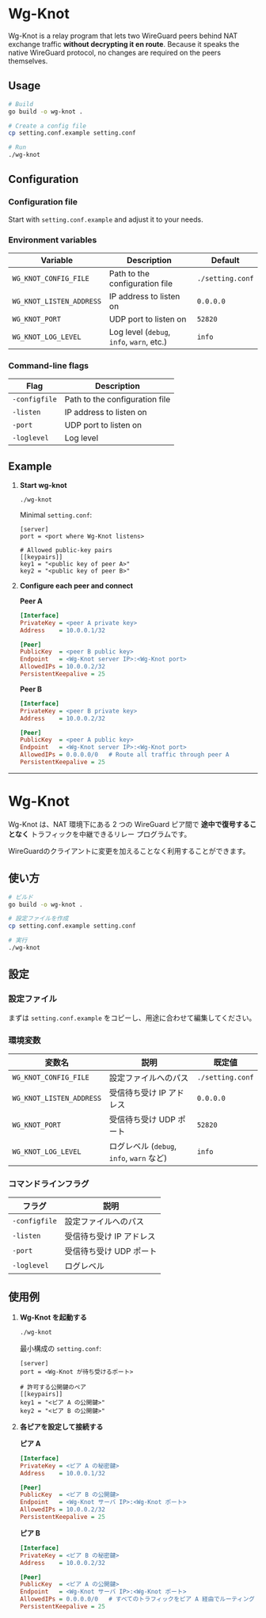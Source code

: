 # Wg-Knot

Wg-Knot is a relay program that lets two WireGuard peers behind NAT exchange traffic **without decrypting it en route**. Because it speaks the native WireGuard protocol, no changes are required on the peers themselves.

## Usage

```bash
# Build
go build -o wg-knot .

# Create a config file
cp setting.conf.example setting.conf

# Run
./wg-knot
```

## Configuration

### Configuration file

Start with `setting.conf.example` and adjust it to your needs.

### Environment variables

| Variable | Description | Default |
|-------------------------|-------------------------------------------|------------------|
| `WG_KNOT_CONFIG_FILE`   | Path to the configuration file            | `./setting.conf` |
| `WG_KNOT_LISTEN_ADDRESS`| IP address to listen on                   | `0.0.0.0`        |
| `WG_KNOT_PORT`          | UDP port to listen on                     | `52820`          |
| `WG_KNOT_LOG_LEVEL`     | Log level (`debug`, `info`, `warn`, etc.) | `info`           |

### Command-line flags

| Flag          | Description                         |
|---------------|-------------------------------------|
| `-configfile` | Path to the configuration file      |
| `-listen`     | IP address to listen on             |
| `-port`       | UDP port to listen on               |
| `-loglevel`   | Log level                           |

## Example

1. **Start wg-knot**

   ```bash
   ./wg-knot
   ```

   Minimal `setting.conf`:

   ```
   [server]
   port = <port where Wg-Knot listens>

   # Allowed public-key pairs
   [[keypairs]]
   key1 = "<public key of peer A>"
   key2 = "<public key of peer B>"
   ```

2. **Configure each peer and connect**

   **Peer A**

   ```ini
   [Interface]
   PrivateKey = <peer A private key>
   Address    = 10.0.0.1/32

   [Peer]
   PublicKey  = <peer B public key>
   Endpoint   = <Wg-Knot server IP>:<Wg-Knot port>
   AllowedIPs = 10.0.0.2/32
   PersistentKeepalive = 25
   ```

   **Peer B**

   ```ini
   [Interface]
   PrivateKey = <peer B private key>
   Address    = 10.0.0.2/32

   [Peer]
   PublicKey  = <peer A public key>
   Endpoint   = <Wg-Knot server IP>:<Wg-Knot port>
   AllowedIPs = 0.0.0.0/0   # Route all traffic through peer A
   PersistentKeepalive = 25
   ```

---

# Wg-Knot

Wg-Knot は、NAT 環境下にある 2 つの WireGuard ピア間で **途中で復号することなく** トラフィックを中継できるリレー プログラムです。

WireGuardのクライアントに変更を加えることなく利用することができます。

## 使い方

```bash
# ビルド
go build -o wg-knot .

# 設定ファイルを作成
cp setting.conf.example setting.conf

# 実行
./wg-knot
```


## 設定

### 設定ファイル

まずは `setting.conf.example` をコピーし、用途に合わせて編集してください。

### 環境変数

| 変数名                      | 説明                                 | 既定値              |
| ------------------------ | ---------------------------------- | ---------------- |
| `WG_KNOT_CONFIG_FILE`    | 設定ファイルへのパス                         | `./setting.conf` |
| `WG_KNOT_LISTEN_ADDRESS` | 受信待ち受け IP アドレス                     | `0.0.0.0`        |
| `WG_KNOT_PORT`           | 受信待ち受け UDP ポート                     | `52820`          |
| `WG_KNOT_LOG_LEVEL`      | ログレベル (`debug`, `info`, `warn` など) | `info`           |

### コマンドラインフラグ

| フラグ           | 説明             |
| ------------- | -------------- |
| `-configfile` | 設定ファイルへのパス     |
| `-listen`     | 受信待ち受け IP アドレス |
| `-port`       | 受信待ち受け UDP ポート |
| `-loglevel`   | ログレベル          |


## 使用例

1. **Wg-Knot を起動する**

   ```bash
   ./wg-knot
   ```

   最小構成の `setting.conf`:

   ```
   [server]
   port = <Wg-Knot が待ち受けるポート>

   # 許可する公開鍵のペア
   [[keypairs]]
   key1 = "<ピア A の公開鍵>"
   key2 = "<ピア B の公開鍵>"
   ```

2. **各ピアを設定して接続する**

   **ピア A**

   ```ini
   [Interface]
   PrivateKey = <ピア A の秘密鍵>
   Address    = 10.0.0.1/32

   [Peer]
   PublicKey  = <ピア B の公開鍵>
   Endpoint   = <Wg-Knot サーバ IP>:<Wg-Knot ポート>
   AllowedIPs = 10.0.0.2/32
   PersistentKeepalive = 25
   ```

   **ピア B**

   ```ini
   [Interface]
   PrivateKey = <ピア B の秘密鍵>
   Address    = 10.0.0.2/32

   [Peer]
   PublicKey  = <ピア A の公開鍵>
   Endpoint   = <Wg-Knot サーバ IP>:<Wg-Knot ポート>
   AllowedIPs = 0.0.0.0/0   # すべてのトラフィックをピア A 経由でルーティング
   PersistentKeepalive = 25
   ```
